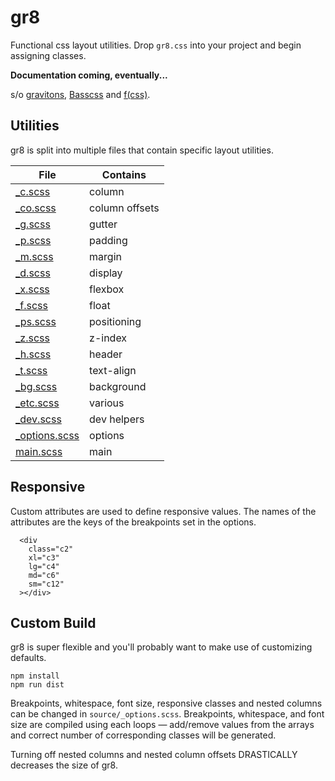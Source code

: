 # gr8

Functional css layout utilities. Drop `gr8.css` into your project and begin assigning classes.

**Documentation coming, eventually...**

s/o [gravitons](https://github.com/jxnblk/gravitons), [Basscss](http://basscss.com) and [f(css)](http://www.jon.gold/2015/07/functional-css/).

## Utilities

gr8 is split into multiple files that contain specific layout utilities.

File | Contains
--- | ---
[_c.scss](https://github.com/jongacnik/gr8/blob/master/source/_c.scss) | column
[_co.scss](https://github.com/jongacnik/gr8/blob/master/source/_co.scss) | column offsets
[_g.scss](https://github.com/jongacnik/gr8/blob/master/source/_g.scss) | gutter
[_p.scss](https://github.com/jongacnik/gr8/blob/master/source/_p.scss) | padding
[_m.scss](https://github.com/jongacnik/gr8/blob/master/source/_m.scss) | margin
[_d.scss](https://github.com/jongacnik/gr8/blob/master/source/_d.scss) | display
[_x.scss](https://github.com/jongacnik/gr8/blob/master/source/_x.scss) | flexbox
[_f.scss](https://github.com/jongacnik/gr8/blob/master/source/_f.scss) | float
[_ps.scss](https://github.com/jongacnik/gr8/blob/master/source/_ps.scss) | positioning
[_z.scss](https://github.com/jongacnik/gr8/blob/master/source/_z.scss) | z-index
[_h.scss](https://github.com/jongacnik/gr8/blob/master/source/_h.scss) | header
[_t.scss](https://github.com/jongacnik/gr8/blob/master/source/_t.scss) | text-align
[_bg.scss](https://github.com/jongacnik/gr8/blob/master/source/_bg.scss) | background
[_etc.scss](https://github.com/jongacnik/gr8/blob/master/source/_etc.scss) | various
[_dev.scss](https://github.com/jongacnik/gr8/blob/master/source/_dev.scss) | dev helpers
[_options.scss](https://github.com/jongacnik/gr8/blob/master/source/_options.scss) | options
[main.scss](https://github.com/jongacnik/gr8/blob/master/source/main.scss) | main

## Responsive

Custom attributes are used to define responsive values. The names of the attributes are the keys of the breakpoints set in the options.

```
  <div
    class="c2"
    xl="c3"
    lg="c4"
    md="c6"
    sm="c12"
  ></div>
```

## Custom Build

gr8 is super flexible and you'll probably want to make use of customizing defaults.

```
npm install
npm run dist
```

Breakpoints, whitespace, font size, responsive classes and nested columns can be changed in `source/_options.scss`. Breakpoints, whitespace, and font size are compiled using each loops — add/remove values from the arrays and correct number of corresponding classes will be generated.

Turning off nested columns and nested column offsets DRASTICALLY decreases the size of gr8.
